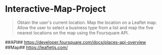 # Interactive-Map-Project

> Obtain the user's current location.
> Map the location on a Leaflet map.
> Allow the user to select a business type from a list and map the five nearest locations on the map using the Foursquare API.

##API## https://developer.foursquare.com/docs/places-api-overview
##Map## https://leafletjs.com/
